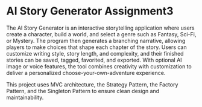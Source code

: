 # AI Story Generator Assignment3
The AI Story Generator is an interactive storytelling application where users create a character, build a world, and select a genre such as Fantasy, Sci-Fi, or Mystery. The program then generates a branching narrative, allowing players to make choices that shape each chapter of the story. Users can customize writing style, story length, and complexity, and their finished stories can be saved, tagged, favorited, and exported. With optional AI image or voice features, the tool combines creativity with customization to deliver a personalized choose-your-own-adventure experience.


This project uses MVC architecture, the Strategy Pattern, the Factory Pattern, and the Singleton Pattern to ensure clean design and maintainability.
